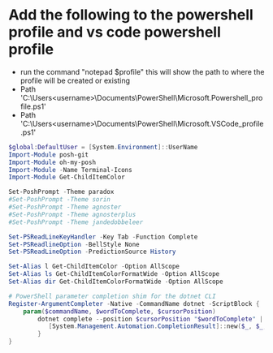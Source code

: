 # Add the following to the powershell profile and vs code powershell profile

- run the command "notepad $profile" this will show the path to where the profile will be created or existing
- Path 'C:\Users\<username>\Documents\PowerShell\Microsoft.Powershell_profile.ps1'
- Path 'C:\Users\<username>\Documents\PowerShell\Microsoft.VSCode_profile.ps1'

```powershell for Microsoft.Powershell_profile.ps1 and Microsoft.VSCode_profile.ps1
$global:DefaultUser = [System.Environment]::UserName
Import-Module posh-git
Import-Module oh-my-posh
Import-Module -Name Terminal-Icons
Import-Module Get-ChildItemColor

Set-PoshPrompt -Theme paradox
#Set-PoshPrompt -Theme sorin
#Set-PoshPrompt -Theme agnoster
#Set-PoshPrompt -Theme agnosterplus
#Set-PoshPrompt -Theme jandedobbeleer

Set-PSReadLineKeyHandler -Key Tab -Function Complete
Set-PSReadlineOption -BellStyle None
Set-PSReadLineOption -PredictionSource History

Set-Alias l Get-ChildItemColor -Option AllScope
Set-Alias ls Get-ChildItemColorFormatWide -Option AllScope
Set-Alias dir Get-ChildItemColorFormatWide -Option AllScope

# PowerShell parameter completion shim for the dotnet CLI
Register-ArgumentCompleter -Native -CommandName dotnet -ScriptBlock {
    param($commandName, $wordToComplete, $cursorPosition)
        dotnet complete --position $cursorPosition "$wordToComplete" | ForEach-Object {
           [System.Management.Automation.CompletionResult]::new($_, $_, 'ParameterValue', $_)
        }
}
```
